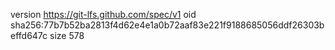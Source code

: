 version https://git-lfs.github.com/spec/v1
oid sha256:77b7b52ba2813f4d62e4e1a0b72aaf83e221f9188685056ddf26303beffd647c
size 578
